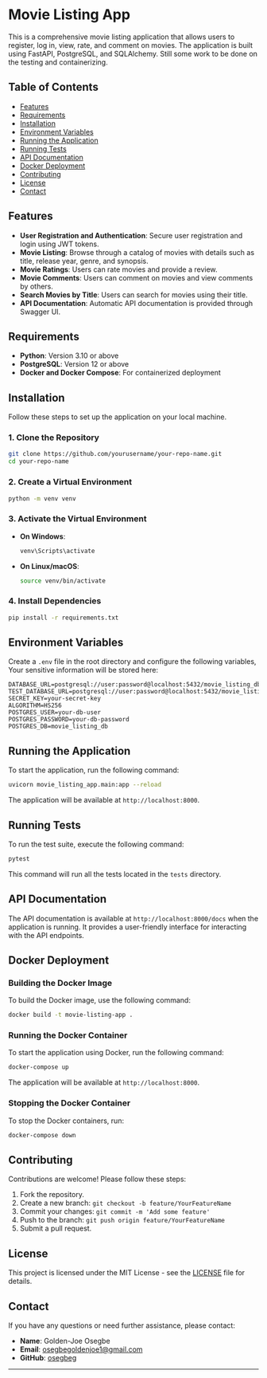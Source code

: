 # Movie Listing App

This is a comprehensive movie listing application that allows users to register, log in, view, rate, and comment on movies. The application is built using FastAPI, PostgreSQL, and SQLAlchemy. Still some work to be done on the testing and containerizing.

## Table of Contents

- [Features](#features)
- [Requirements](#requirements)
- [Installation](#installation)
- [Environment Variables](#environment-variables)
- [Running the Application](#running-the-application)
- [Running Tests](#running-tests)
- [API Documentation](#api-documentation)
- [Docker Deployment](#docker-deployment)
- [Contributing](#contributing)
- [License](#license)
- [Contact](#contact)

## Features

- **User Registration and Authentication**: Secure user registration and login using JWT tokens.
- **Movie Listing**: Browse through a catalog of movies with details such as title, release year, genre, and synopsis.
- **Movie Ratings**: Users can rate movies and provide a review.
- **Movie Comments**: Users can comment on movies and view comments by others.
- **Search Movies by Title**: Users can search for movies using their title.
- **API Documentation**: Automatic API documentation is provided through Swagger UI.

## Requirements

- **Python**: Version 3.10 or above
- **PostgreSQL**: Version 12 or above
- **Docker and Docker Compose**: For containerized deployment

## Installation

Follow these steps to set up the application on your local machine.

### 1. Clone the Repository

```bash
git clone https://github.com/yourusername/your-repo-name.git
cd your-repo-name
```

### 2. Create a Virtual Environment

```bash
python -m venv venv
```

### 3. Activate the Virtual Environment

- **On Windows**:

  ```bash
  venv\Scripts\activate
  ```

- **On Linux/macOS**:

  ```bash
  source venv/bin/activate
  ```

### 4. Install Dependencies

```bash
pip install -r requirements.txt
```

## Environment Variables

Create a `.env` file in the root directory and configure the following variables, Your sensitive information will be stored here:

```env
DATABASE_URL=postgresql://user:password@localhost:5432/movie_listing_db
TEST_DATABASE_URL=postgresql://user:password@localhost:5432/movie_listing_test_db
SECRET_KEY=your-secret-key
ALGORITHM=HS256
POSTGRES_USER=your-db-user
POSTGRES_PASSWORD=your-db-password
POSTGRES_DB=movie_listing_db
```

## Running the Application

To start the application, run the following command:

```bash
uvicorn movie_listing_app.main:app --reload
```

The application will be available at `http://localhost:8000`.

## Running Tests

To run the test suite, execute the following command:

```bash
pytest
```

This command will run all the tests located in the `tests` directory.

## API Documentation

The API documentation is available at `http://localhost:8000/docs` when the application is running. It provides a user-friendly interface for interacting with the API endpoints.

## Docker Deployment

### Building the Docker Image

To build the Docker image, use the following command:

```bash
docker build -t movie-listing-app .
```

### Running the Docker Container

To start the application using Docker, run the following command:

```bash
docker-compose up
```

The application will be available at `http://localhost:8000`.

### Stopping the Docker Container

To stop the Docker containers, run:

```bash
docker-compose down
```

## Contributing

Contributions are welcome! Please follow these steps:

1. Fork the repository.
2. Create a new branch: `git checkout -b feature/YourFeatureName`
3. Commit your changes: `git commit -m 'Add some feature'`
4. Push to the branch: `git push origin feature/YourFeatureName`
5. Submit a pull request.

## License

This project is licensed under the MIT License - see the [LICENSE](LICENSE) file for details.

## Contact

If you have any questions or need further assistance, please contact:

- **Name**: Golden-Joe Osegbe
- **Email**: osegbegoldenjoe1@gmail.com
- **GitHub**: [osegbeg](https://github.com/osegbeg)

---
